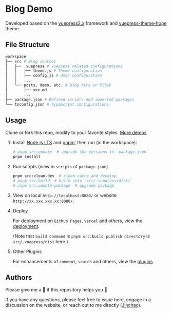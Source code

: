 # Blog Demo

Developed based on the [vuepress2.x](https://v2.vuepress.vuejs.org) framework and [vuepress-theme-hope](https://theme-hope.vuejs.press) theme.

## File Structure

```sh
workspace
├── src # Blog sources
│   ├── .vuepress # Vuepress related configurations
│   │   ├── theme.js # Theme configuration
│   │   ├── config.js # User configuration
│   │   ...
│   └── posts, demo, etc. # Blog dirs or files
│       ├── xxx.md
│       ...
├── package.json # Defined scripts and imported packages
└── tsconfig.json # TypeScript configurations
```

## Usage

Clone or fork this repo, modify to your favorite styles. [More demos](https://github.com/vuepress-theme-hope/vuepress-theme-hope/tree/main/demo)

1. Install [Node.js LTS](https://nodejs.org) and [pnpm](https://pnpm.io), then run (in the workspace):

   ```sh
   # pnpm src:update  # upgrade the versions in `package.json`
   pnpm install
   ```

2. Run scripts (view in `scripts` of `package.json`)

   ```sh
   pnpm src:clean-dev  # clean-cache and develop
   # pnpm src:build  # build into `src/.vuepress/dist/`
   # pnpm src:update-package  # upgrade package
   ```

3. View on local `http://localhost:8080/` or website `http://xx.xxx.xxx.xx:8080/`.

4. Deploy

   For deployment on `Github Pages`, `Vercel` and others, view the [deployment](https://vuejs.press/guide/deployment.html).

   (Note that `build command` is `pnpm src:build`, `publish directory` is `src/.vuepress/dist` here.)

5. Other Plugins

   For enhancements of `comment`, `search` and others, view the [plugins](https://theme-hope.vuejs.press/config/plugins/intro.html)

## Authors

Please give me a 🌟 if this repository helps you 🤗

If you have any questions, please feel free to issue here, engage in a discussion on the website, or reach out to me directly ([Jinchao](http://jinchaoli.com)).
